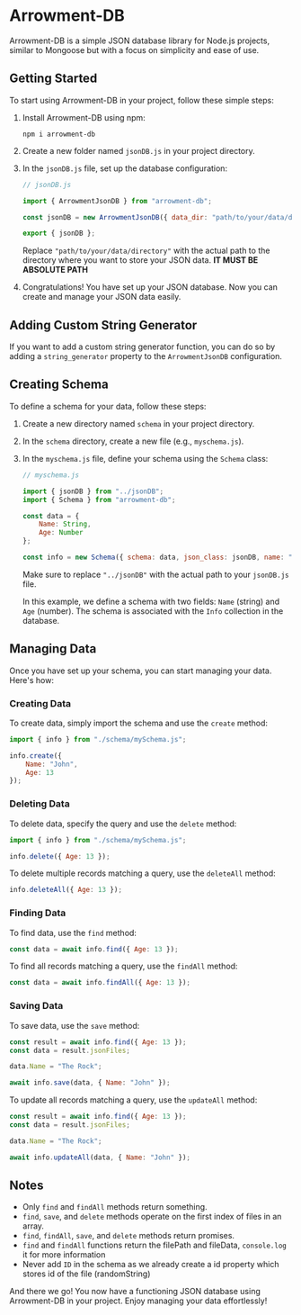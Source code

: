 # Arrowment-DB

Arrowment-DB is a simple JSON database library for Node.js projects, similar to Mongoose but with a focus on simplicity and ease of use.

## Getting Started

To start using Arrowment-DB in your project, follow these simple steps:

1. Install Arrowment-DB using npm:

   ```
   npm i arrowment-db
   ```

2. Create a new folder named `jsonDB.js` in your project directory.

3. In the `jsonDB.js` file, set up the database configuration:

   ```javascript
   // jsonDB.js

   import { ArrowmentJsonDB } from "arrowment-db";

   const jsonDB = new ArrowmentJsonDB({ data_dir: "path/to/your/data/directory" });

   export { jsonDB };
   ```

   Replace `"path/to/your/data/directory"` with the actual path to the directory where you want to store your JSON data. **IT MUST BE ABSOLUTE PATH**

4. Congratulations! You have set up your JSON database. Now you can create and manage your JSON data easily.

## Adding Custom String Generator

If you want to add a custom string generator function, you can do so by adding a `string_generator` property to the `ArrowmentJsonDB` configuration.

## Creating Schema

To define a schema for your data, follow these steps:

1. Create a new directory named `schema` in your project directory.

2. In the `schema` directory, create a new file (e.g., `myschema.js`).

3. In the `myschema.js` file, define your schema using the `Schema` class:

   ```javascript
   // myschema.js

   import { jsonDB } from "../jsonDB";
   import { Schema } from "arrowment-db";

   const data = {
       Name: String,
       Age: Number
   };

   const info = new Schema({ schema: data, json_class: jsonDB, name: "Info" });
   ```

   Make sure to replace `"../jsonDB"` with the actual path to your `jsonDB.js` file.

   In this example, we define a schema with two fields: `Name` (string) and `Age` (number). The schema is associated with the `Info` collection in the database.

## Managing Data

Once you have set up your schema, you can start managing your data. Here's how:

### Creating Data

To create data, simply import the schema and use the `create` method:

```javascript
import { info } from "./schema/mySchema.js";

info.create({
    Name: "John",
    Age: 13
});
```

### Deleting Data

To delete data, specify the query and use the `delete` method:

```javascript
import { info } from "./schema/mySchema.js";

info.delete({ Age: 13 });
```

To delete multiple records matching a query, use the `deleteAll` method:

```javascript
info.deleteAll({ Age: 13 });
```

### Finding Data

To find data, use the `find` method:

```javascript
const data = await info.find({ Age: 13 });
```

To find all records matching a query, use the `findAll` method:

```javascript
const data = await info.findAll({ Age: 13 });
```

### Saving Data

To save data, use the `save` method:

```javascript
const result = await info.find({ Age: 13 });
const data = result.jsonFiles;

data.Name = "The Rock";

await info.save(data, { Name: "John" });
```

To update all records matching a query, use the `updateAll` method:

```javascript
const result = await info.find({ Age: 13 });
const data = result.jsonFiles;

data.Name = "The Rock";

await info.updateAll(data, { Name: "John" });
```

## Notes

- Only `find` and `findAll` methods return something.
- `find`, `save`, and `delete` methods operate on the first index of files in an array.
- `find`, `findAll`, `save`, and `delete` methods return promises.
- `find` and `findAll` functions return the filePath and fileData, `console.log` it for more information
- Never add `ID` in the schema as we already create a id property which stores id of the file (randomString)

And there we go! You now have a functioning JSON database using Arrowment-DB in your project. Enjoy managing your data effortlessly!